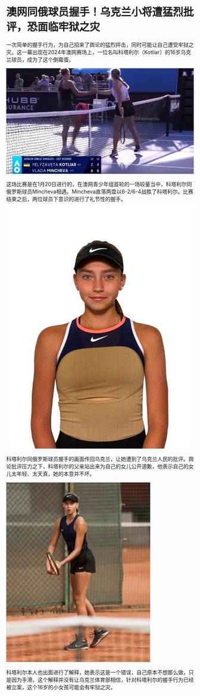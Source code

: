 # 澳网同俄球员握手！乌克兰小将遭猛烈批评，恐面临牢狱之灾

一次简单的握手行为，为自己招来了舆论的猛烈抨击，同时可能让自己遭受牢狱之灾。这一幕出现在2024年澳网赛场上，一位名叫科塔利尔（Kotliar）的16岁乌克兰球员，成为了这个倒霉蛋。

![c8a29aea50515742b0a9f3a7d085f7fe.jpg](https://raw.githubusercontent.com/qqhsx/qqnews_image/main/2024/01/21/澳网同俄球员握手！乌克兰小将遭猛烈批评，恐面临牢狱之灾/c8a29aea50515742b0a9f3a7d085f7fe.jpg)

这场比赛是在1月20日进行的，在澳网青少年组首轮的一场较量当中，科塔利尔同俄罗斯球员Mincheva相遇。Mincheva直落两盘以6-2/6-4战胜了科塔利尔。比赛结束之后，两位球员下意识的进行了礼节性的握手。

![795aa0e11b7ecaa7bee76fec5c358b2b.jpg](https://raw.githubusercontent.com/qqhsx/qqnews_image/main/2024/01/21/澳网同俄球员握手！乌克兰小将遭猛烈批评，恐面临牢狱之灾/795aa0e11b7ecaa7bee76fec5c358b2b.jpg)

科塔利尔同俄罗斯球员握手的画面传回乌克兰，让她遭到了乌克兰人民的批评。舆论批评压力之下，科塔利尔的父亲站出来为自己的女儿公开道歉，他表示自己的女儿太年轻、太天真，她的本意并不坏。

![d65330fa9bdbfc44f9f66d96f18f9ae2.jpg](https://raw.githubusercontent.com/qqhsx/qqnews_image/main/2024/01/21/澳网同俄球员握手！乌克兰小将遭猛烈批评，恐面临牢狱之灾/d65330fa9bdbfc44f9f66d96f18f9ae2.jpg)

科塔利尔本人也出面进行了解释，她表示这是一个错误，自己原本不想那么做，只是因为手滑。这个解释并没有让乌克兰体育部相信，针对科塔利尔的握手行为已经被立案，这个16岁的小女孩可能会有牢狱之灾。

